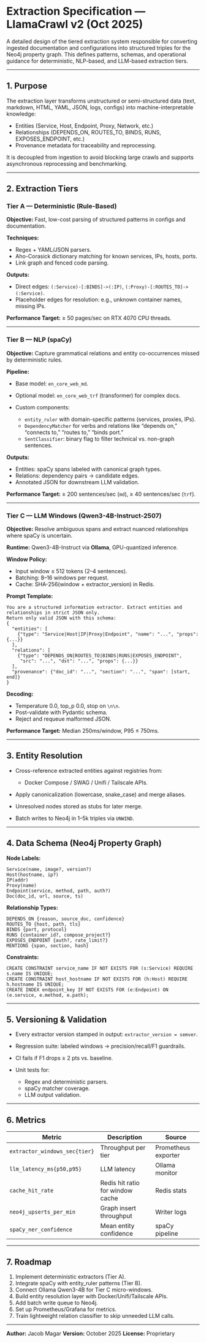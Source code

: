 # Extraction Specification — LlamaCrawl v2 (Oct 2025)

A detailed design of the tiered extraction system responsible for converting ingested documentation and configurations into structured triples for the Neo4j property graph. This defines patterns, schemas, and operational guidance for deterministic, NLP-based, and LLM-based extraction tiers.

---

## 1. Purpose

The extraction layer transforms unstructured or semi-structured data (text, markdown, HTML, YAML, JSON, logs, configs) into machine-interpretable knowledge:

* Entities (Service, Host, Endpoint, Proxy, Network, etc.)
* Relationships (DEPENDS_ON, ROUTES_TO, BINDS, RUNS, EXPOSES_ENDPOINT, etc.)
* Provenance metadata for traceability and reprocessing.

It is decoupled from ingestion to avoid blocking large crawls and supports asynchronous reprocessing and benchmarking.

---

## 2. Extraction Tiers

### Tier A — Deterministic (Rule-Based)

**Objective:** Fast, low-cost parsing of structured patterns in configs and documentation.

**Techniques:**

* Regex + YAML/JSON parsers.
* Aho-Corasick dictionary matching for known services, IPs, hosts, ports.
* Link graph and fenced code parsing.

**Outputs:**

* Direct edges: `(:Service)-[:BINDS]->(:IP)`, `(:Proxy)-[:ROUTES_TO]->(:Service)`.
* Placeholder edges for resolution: e.g., unknown container names, missing IPs.

**Performance Target:** ≥ 50 pages/sec on RTX 4070 CPU threads.

---

### Tier B — NLP (spaCy)

**Objective:** Capture grammatical relations and entity co-occurrences missed by deterministic rules.

**Pipeline:**

* Base model: `en_core_web_md`.
* Optional model: `en_core_web_trf` (transformer) for complex docs.
* Custom components:

  * `entity_ruler` with domain-specific patterns (services, proxies, IPs).
  * `DependencyMatcher` for verbs and relations like “depends on,” “connects to,” “routes to,” “binds port.”
  * `SentClassifier`: binary flag to filter technical vs. non-graph sentences.

**Outputs:**

* Entities: spaCy spans labeled with canonical graph types.
* Relations: dependency pairs → candidate edges.
* Annotated JSON for downstream LLM validation.

**Performance Target:** ≥ 200 sentences/sec (`md`), ≥ 40 sentences/sec (`trf`).

---

### Tier C — LLM Windows (Qwen3-4B-Instruct-2507)

**Objective:** Resolve ambiguous spans and extract nuanced relationships where spaCy is uncertain.

**Runtime:** Qwen3-4B-Instruct via **Ollama**, GPU-quantized inference.

**Window Policy:**

* Input window ≤ 512 tokens (2–4 sentences).
* Batching: 8–16 windows per request.
* Cache: SHA-256(window + extractor_version) in Redis.

**Prompt Template:**

```
You are a structured information extractor. Extract entities and relationships in strict JSON only.
Return only valid JSON with this schema:
{
  "entities": [
    {"type": "Service|Host|IP|Proxy|Endpoint", "name": "...", "props": {...}}
  ],
  "relations": [
    {"type": "DEPENDS_ON|ROUTES_TO|BINDS|RUNS|EXPOSES_ENDPOINT",
     "src": "...", "dst": "...", "props": {...}}
  ],
  "provenance": {"doc_id": "...", "section": "...", "span": [start, end]}
}
```

**Decoding:**

* Temperature 0.0, top_p 0.0, stop on `\n\n`.
* Post-validate with Pydantic schema.
* Reject and requeue malformed JSON.

**Performance Target:** Median 250ms/window, P95 ≤ 750ms.

---

## 3. Entity Resolution

* Cross-reference extracted entities against registries from:

  * Docker Compose / SWAG / Unifi / Tailscale APIs.
* Apply canonicalization (lowercase, snake_case) and merge aliases.
* Unresolved nodes stored as stubs for later merge.
* Batch writes to Neo4j in 1–5k triples via `UNWIND`.

---

## 4. Data Schema (Neo4j Property Graph)

**Node Labels:**

```
Service(name, image?, version?)
Host(hostname, ip?)
IP(addr)
Proxy(name)
Endpoint(service, method, path, auth?)
Doc(doc_id, url, source, ts)
```

**Relationship Types:**

```
DEPENDS_ON {reason, source_doc, confidence}
ROUTES_TO {host, path, tls}
BINDS {port, protocol}
RUNS {container_id?, compose_project?}
EXPOSES_ENDPOINT {auth?, rate_limit?}
MENTIONS {span, section, hash}
```

**Constraints:**

```cypher
CREATE CONSTRAINT service_name IF NOT EXISTS FOR (s:Service) REQUIRE s.name IS UNIQUE;
CREATE CONSTRAINT host_hostname IF NOT EXISTS FOR (h:Host) REQUIRE h.hostname IS UNIQUE;
CREATE INDEX endpoint_key IF NOT EXISTS FOR (e:Endpoint) ON (e.service, e.method, e.path);
```

---

## 5. Versioning & Validation

* Every extractor version stamped in output: `extractor_version = semver`.
* Regression suite: labeled windows → precision/recall/F1 guardrails.
* CI fails if F1 drops ≥ 2 pts vs. baseline.
* Unit tests for:

  * Regex and deterministic parsers.
  * spaCy matcher coverage.
  * LLM output validation.

---

## 6. Metrics

| Metric                        | Description                      | Source              |
| ----------------------------- | -------------------------------- | ------------------- |
| `extractor_windows_sec{tier}` | Throughput per tier              | Prometheus exporter |
| `llm_latency_ms{p50,p95}`     | LLM latency                      | Ollama monitor      |
| `cache_hit_rate`              | Redis hit ratio for window cache | Redis stats         |
| `neo4j_upserts_per_min`       | Graph insert throughput          | Writer logs         |
| `spaCy_ner_confidence`        | Mean entity confidence           | spaCy pipeline      |

---

## 7. Roadmap

1. Implement deterministic extractors (Tier A).
2. Integrate spaCy with entity_ruler patterns (Tier B).
3. Connect Ollama Qwen3-4B for Tier C micro-windows.
4. Build entity resolution layer with Docker/Unifi/Tailscale APIs.
5. Add batch write queue to Neo4j.
6. Set up Prometheus/Grafana for metrics.
7. Train lightweight relation classifier to skip unneeded LLM calls.

---

**Author:** Jacob Magar
**Version:** October 2025
**License:** Proprietary
